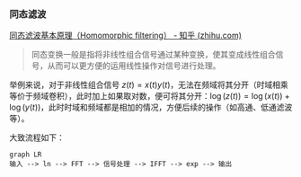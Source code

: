 ### 同态滤波

[同态滤波基本原理（Homomorphic filtering） - 知乎 (zhihu.com)](https://zhuanlan.zhihu.com/p/161667344)

> 同态变换一般是指将非线性组合信号通过某种变换，使其变成线性组合信号，从而可以更方便的运用线性操作对信号进行处理。

举例来说，对于非线性组合信号 $z(t)=x(t)y(t)$，无法在频域将其分开（时域相乘等价于频域卷积），此时加上如果取对数，便可将其分开：$\log(z(t))=\log(x(t))+\log(y(t))$，此时时域和频域都是相加的情况，方便后续的操作（如高通、低通滤波等）。

大致流程如下：

```mermaid
graph LR
输入 --> ln --> FFT --> 信号处理 --> IFFT --> exp --> 输出
```


